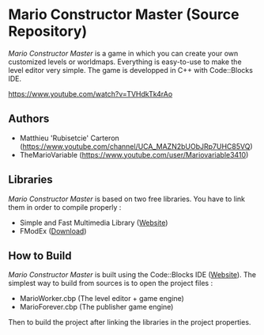 # Mario Constructor Master (Source Repository)
*Mario Constructor Master* is a game in which you can create your own customized levels or worldmaps. Everything is easy-to-use to make the level editor very simple. The game is developped in C++ with Code::Blocks IDE.

https://www.youtube.com/watch?v=TVHdkTk4rAo

## Authors
* Matthieu 'Rubisetcie' Carteron (https://www.youtube.com/channel/UCA_MAZN2bUObJRp7UHC85VQ)
* TheMarioVariable (https://www.youtube.com/user/Mariovariable3410)

## Libraries
*Mario Constructor Master* is based on two free libraries. You have to link them in order to compile properly :
* Simple and Fast Multimedia Library ([Website](https://www.sfml-dev.org/index.php))
* FModEx ([Download](https://raw.githubusercontent.com/alexey-lysiuk/fmodex-zdoom/master/4.26/fmodapi42636win32-installer.exe))

## How to Build
*Mario Constructor Master* is built using the Code::Blocks IDE ([Website](http://www.codeblocks.org/)). The simplest way to build from sources is to open the project files :
* MarioWorker.cbp (The level editor + game engine)
* MarioForever.cbp (The publisher game engine)

Then to build the project after linking the libraries in the project properties.

